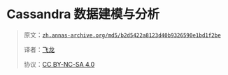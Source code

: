 # Cassandra 数据建模与分析

> 原文：[`zh.annas-archive.org/md5/b2d5422a8123d40b9326590e1bd1f2be`](https://zh.annas-archive.org/md5/b2d5422a8123d40b9326590e1bd1f2be)
> 
> 译者：[飞龙](https://github.com/wizardforcel)
> 
> 协议：[CC BY-NC-SA 4.0](http://creativecommons.org/licenses/by-nc-sa/4.0/)